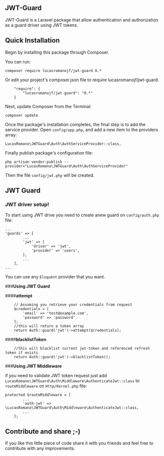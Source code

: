 ## JWT-Guard

JWT-Guard is a Laravel package that allow authentication and authorization as a guard driver using JWT tokens.

## **Quick Installation**

Begin by installing this package through Composer.

You can run:

    composer require lucasromanojf/jwt-guard 0.*

Or edit your project's composer.json file to require lucasromanojf/jwt-guard.
```
    "require": {
        "lucasromanojf/jwt-guard": "0.*"
    }
```
Next, update Composer from the Terminal:

    composer update

Once the package's installation completes, the final step is to add the service provider. Open `config/app.php`, and add a new item to the providers array:

```
LucasRomano\JWTGuard\Auth\AuthServiceProvider::class,
```

Finally publish package's configuration file:

    php artisan vendor:publish --provider="LucasRomano\JWTGuard\Auth\AuthServiceProvider"

Then the file `config/jwt.php` will be created.

## **JWT Guard**

### **JWT driver setup!**

To start using JWT drive you need to create anew guard on `config/auth.php` file:
```
...
'guards' => [
        ...
        'jwt' => [
            'driver' => 'jwt',
            'provider' => 'users',
        ],
        ...
    ],
...
```
You can use any `Eloquent` provider that you want.

###**Using JWT Guard**

####**attempt**

```
	// Assuming you retrieve your credentials from request
	$credentials = [
		'email' => 'test@example.com',
		'password' => 'password'
	];
	//this will return a token array
	return Auth::guard('jwt')->attempt($credentials);
```


####**blacklistToken**

```
	//this will blacklist current jwt-token and referenced refresh token if exists
	return Auth::guard('jwt')->blacklistToken();
```


###**Using JWT Middleware**

if you need to validate JWT token request just add `LucasRomano\JWTGuard\Auth\Middleware\AuthenticateJwt::class` to `routeMiddleware` on `Http/Kernel.php` file:

```
protected $routeMiddleware = [
        ...
        'auth-jwt' => \LucasRomano\JWTGuard\Auth\Middleware\AuthenticateJwt::class,
        ...
    ];
```

## **Contribute and share ;-)**
If you like this little piece of code share it with you friends and feel free to contribute with any improvements.